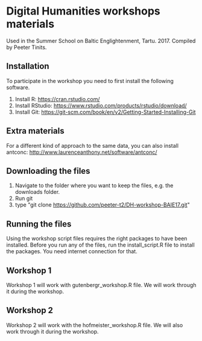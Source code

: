 # Digital Humanities workshops materials

Used in the Summer School on Baltic Englightenment, Tartu. 2017.
Compiled by Peeter Tinits.


## Installation

To participate in the workshop you need to first install the following software.

1) Install R: https://cran.rstudio.com/
2) Install RStudio: https://www.rstudio.com/products/rstudio/download/
3) Install Git: https://git-scm.com/book/en/v2/Getting-Started-Installing-Git

## Extra materials

For a different kind of approach to the same data, you can also install antconc: http://www.laurenceanthony.net/software/antconc/

## Downloading the files

1) Navigate to the folder where you want to keep the files, e.g. the downloads folder.
2) Run git
3) type "git clone https://github.com/peeter-t2/DH-workshop-BAIE17.git"

## Running the files

Using the workshop script files requires the right packages to have been installed. Before you run any of the files, run the install_script.R file to install the packages. You need internet connection for that.

## Workshop 1

Workshop 1 will work with gutenbergr_workshop.R file. We will work through it during the workshop.

## Workshop 2

Workshop 2 will work with the hofmeister_workshop.R file. We will also work through it during the workshop.